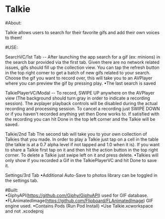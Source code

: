 # Talkie



#About: 
 
 Talkie allows users to search for their favorite gifs and add their own voices to them! 
 
 
#USE: 
 
 SearchVC/1st Tab --
  After launching the app search for a gif (ex: minions) in the search bar provided via the first tab. 
 Given there are no network related issues, gifs should fill up the collection view. 
 You can tap the refresh button in the top right corner to get a batch of new gifs related to your search. 
 Choose the gif you want to record over, this will take you to an AVPlayer where you can preview the gif by pressing play. 
      •The last search is saved 
      
 TalkiePlayerVC/Modal --
 To record, SWIPE UP anywhere on the AVPlayer view (The background should turn gray in order to indicate a recording session). The avplayer playback controls will be disabled during the actual recording and processing session. 
 To cancel a recording just SWIPE DOWN or if you haven't recorded anything yet then Done works to. 
 If satisfied with the recording you can hit Done in the top left corner and the Talkie will be saved. 
 
 Talkie/2nd Tab
  The second tab will take you to your own collection of Talkies that you made. In order to play a Talkie just 
 tap on a cell in the table (the talkie is at a 0.7 alpha level if not tapped and 1.0 when it is).
 If you want to share a Talkie first tap on it and then hit the action button in the top right corner. 
 To delete a Talkie just swipe left on it and press delete. 
 •Talkies will only show if you recorded a Gif in the TalkiePlayerVC and hit Done to save it. 
 
 
 
 Settings/3rd Tab
      •Additional Auto-Save to photos library can be toggled in the settings tab. 
 
 
#Built:                            
•GiphyAPI(https://github.com/Giphy/GiphyAPI) used for GIF database.
•FLAnimatedImage(https://github.com/Flipboard/FLAnimatedImage) GIF engine used.
•Contains Pods (Run Pod Install)
•Use Talkie.xcworkspace and not .xcodeproj
